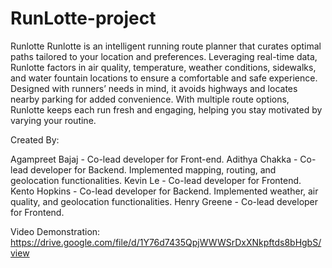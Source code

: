 # RunLotte-project

Runlotte
Runlotte is an intelligent running route planner that curates optimal paths tailored to your location and preferences. Leveraging real-time data, Runlotte factors in air quality, temperature, weather conditions, sidewalks, and water fountain locations to ensure a comfortable and safe experience. Designed with runners’ needs in mind, it avoids highways and locates nearby parking for added convenience. With multiple route options, Runlotte keeps each run fresh and engaging, helping you stay motivated by varying your routine.

Created By:

Agampreet Bajaj - Co-lead developer for Front-end.
Adithya Chakka - Co-lead developer for Backend. Implemented mapping, routing, and geolocation functionalities.
Kevin Le - Co-lead developer for Frontend.
Kento Hopkins - Co-lead developer for Backend. Implemented weather, air quality, and geolocation functionalities.
Henry Greene - Co-lead developer for Frontend.

Video Demonstration:
https://drive.google.com/file/d/1Y76d7435QpjWWWSrDxXNkpftds8bHgbS/view
